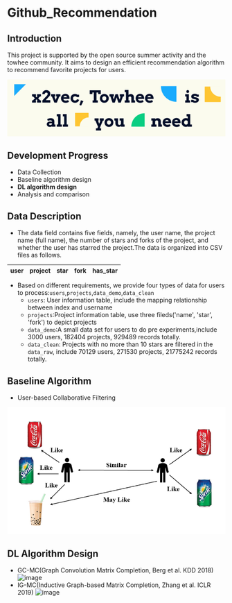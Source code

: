 # Github_Recommendation
## Introduction
This project is supported by the open source summer activity and the towhee community. It aims to design an efficient recommendation algorithm to recommend favorite projects for users.

![image](Image/towhee.png)

## Development Progress
* Data Collection
* Baseline algorithm design
* **DL algorithm design**
* Analysis and comparison

## Data Description
* The data field contains five fields, namely, the user name, the project name (full name), the number of stars and forks of the project, and whether the user has starred the project.The data is organized into CSV files as follows.

| user | project | star | fork | has_star |
| ---- | ---- | ---- |---- |---- |

* Based on different requirements, we provide four types of data for users to process:`users`,`projects`,`data_demo`,`data_clean`
    - `users`: User information table, include the mapping relationship between index and username
    - `projects`:Project information table, use three fileds('name', 'star', 'fork') to depict projects
    - `data_demo`:A small data set for users to do pre experiments,include 3000 users, 182404 projects, 929489 records totally.
    - `data_clean`: Projects with no more than 10 stars are filtered in the `data_raw`, include 70129 users, 271530 projects, 21775242 records totally.

## Baseline Algorithm
* User-based Collaborative Filtering

![image](Image/UbCF.png)

## DL Algorithm Design
* GC-MC(Graph Convolution Matrix Completion, Berg et al. KDD 2018)
![image](Image/GCMC.png)
* IG-MC(Inductive Graph-based Matrix Completion, Zhang et al. ICLR 2019)
![image](Image/IGMC.png)
